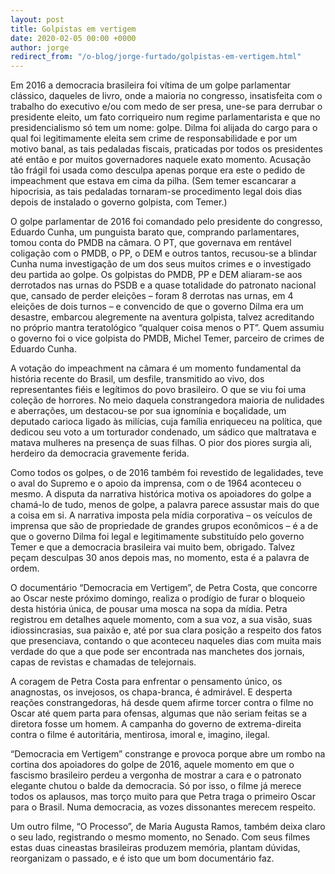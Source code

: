 ```yaml
---
layout: post
title: Golpistas em vertigem
date: 2020-02-05 00:00 +0000
author: jorge
redirect_from: "/o-blog/jorge-furtado/golpistas-em-vertigem.html"
---
```


Em 2016 a democracia brasileira foi vítima de um golpe parlamentar clássico, daqueles de livro, onde a maioria no congresso, insatisfeita com o trabalho do executivo e/ou com medo de ser presa, une-se para derrubar o presidente eleito, um fato corriqueiro num regime parlamentarista e que no presidencialismo só tem um nome: golpe. Dilma foi alijada do cargo para o qual foi legitimamente eleita sem crime de responsabilidade e por um motivo banal, as tais pedaladas fiscais, praticadas por todos os presidentes até então e por muitos governadores naquele exato momento. Acusação tão frágil foi usada como desculpa apenas porque era este o pedido de impeachment que estava em cima da pilha. (Sem temer escancarar a hipocrisia, as tais pedaladas tornaram-se procedimento legal dois dias depois de instalado o governo golpista, com Temer.)

O golpe parlamentar de 2016 foi comandado pelo presidente do congresso, Eduardo Cunha, um punguista barato que, comprando parlamentares, tomou conta do PMDB na câmara. O PT, que governava em rentável coligação com o PMDB, o PP, o DEM e outros tantos, recusou-se a blindar Cunha numa investigação de um dos seus muitos crimes e o investigado deu partida ao golpe. Os golpistas do PMDB, PP e DEM aliaram-se aos derrotados nas urnas do PSDB e a quase totalidade do patronato nacional que, cansado de perder eleições – foram 8 derrotas nas urnas, em 4 eleições de dois turnos – e convencido de que o governo Dilma era um desastre, embarcou alegremente na aventura golpista, talvez acreditando no próprio mantra teratológico “qualquer coisa menos o PT”. Quem assumiu o governo foi o vice golpista do PMDB, Michel Temer, parceiro de crimes de Eduardo Cunha.

A votação do impeachment na câmara é um momento fundamental da história recente do Brasil, um desfile, transmitido ao vivo, dos representantes fiéis e legítimos do povo brasileiro. O que se viu foi uma coleção de horrores. No meio daquela constrangedora maioria de nulidades e aberrações, um destacou-se por sua ignomínia e boçalidade, um deputado carioca ligado às milícias, cuja família enriqueceu na política, que dedicou seu voto a um torturador condenado, um sádico que maltratava e matava mulheres na presença de suas filhas. O pior dos piores surgia ali, herdeiro da democracia gravemente ferida.

Como todos os golpes, o de 2016 também foi revestido de legalidades, teve o aval do Supremo e o apoio da imprensa, com o de 1964 aconteceu o mesmo. A disputa da narrativa histórica motiva os apoiadores do golpe a chamá-lo de tudo, menos de golpe, a palavra parece assustar mais do que a coisa em si. A narrativa imposta pela mídia corporativa – os veículos de imprensa que são de propriedade de grandes grupos econômicos – é a de que o governo Dilma foi legal e legitimamente substituído pelo governo Temer e que a democracia brasileira vai muito bem, obrigado. Talvez peçam desculpas 30 anos depois mas, no momento, esta é a palavra de ordem.

O documentário “Democracia em Vertigem”, de Petra Costa, que concorre ao Oscar neste próximo domingo, realiza o prodígio de furar o bloqueio desta história única, de pousar uma mosca na sopa da mídia. Petra registrou em detalhes aquele momento, com a sua voz, a sua visão, suas idiossincrasias, sua paixão e, até por sua clara posição a respeito dos fatos que presenciava, contando o que aconteceu naqueles dias com muita mais verdade do que a que pode ser encontrada nas manchetes dos jornais, capas de revistas e chamadas de telejornais.

A coragem de Petra Costa para enfrentar o pensamento único, os anagnostas, os invejosos, os chapa-branca, é admirável. E desperta reações constrangedoras, há desde quem afirme torcer contra o filme no Oscar até quem parta para ofensas, algumas que não seriam feitas se a diretora fosse um homem. A campanha do governo de extrema-direita contra o filme é autoritária, mentirosa, imoral e, imagino, ilegal.

“Democracia em Vertigem” constrange e provoca porque abre um rombo na cortina dos apoiadores do golpe de 2016, aquele momento em que o fascismo brasileiro perdeu a vergonha de mostrar a cara e o patronato elegante chutou o balde da democracia. Só por isso, o filme já merece todos os aplausos, mas torço muito para que Petra traga o primeiro Oscar para o Brasil. Numa democracia, as vozes dissonantes merecem respeito.

Um outro filme, “O Processo”, de Maria Augusta Ramos, também deixa claro o seu lado, registrando o mesmo momento, no Senado. Com seus filmes estas duas cineastas brasileiras produzem memória, plantam dúvidas, reorganizam o passado, e é isto que um bom documentário faz. 
